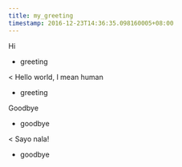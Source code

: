 ```yaml
---
title: my_greeting
timestamp: 2016-12-23T14:36:35.098160005+08:00
---
```


Hi
* greeting

< Hello world, I mean human
* greeting

Goodbye
* goodbye

< Sayo nala!
* goodbye
